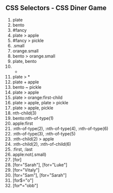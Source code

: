 ## CSS Selectors - CSS Diner Game

1. plate
2. bento
3. #fancy
4. plate > apple
5. #fancy > pickle
6. .small
7. orange.small
8. bento > orange.small
9. plate, bento
10. -
11. plate > \*
12. plate + apple
13. bento ~ pickle
14. plate > apple
15. plate > orange:first-child
16. plate > apple, plate > pickle
17. plate > apple, pickle
18. nth-child(3)
19. bento:nth-of-type(1)
20. apple:first
21. :nth-of-type(2), :nth-of-type(4), :nth-of-type(6)
22. :nth-of-type(3), :nth-of-type(5)
23. :nth-child(2) > apple
24. :nth-child(2), :nth-of-child(6)
25. :first, :last
26. apple:not(.small)
27. [for]
28. [for="Sarah"], [for="Luke"]
29. [for="Vitaly"]
30. [for="Sam"], [for="Sarah"]
31. [for$="o"]
32. [for*="obb"]

